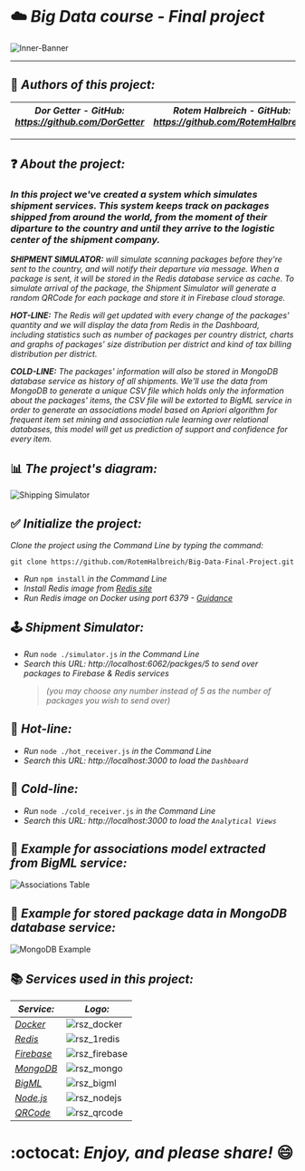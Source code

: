 # :cloud: *Big Data course - Final project*

![Inner-Banner](https://user-images.githubusercontent.com/66558110/138529732-71124200-bb75-47f0-a6a9-52cc2c306204.jpg)

-----------------------------------------------------------------------------------------------------------
## :pencil: *Authors of this project:*
| *Dor Getter  -  GitHub: https://github.com/DorGetter* | *Rotem Halbreich  -  GitHub: https://github.com/RotemHalbreich* |
------------------------------------------------------|----------------------------------------------------
-----------------------------------------------------------------------------------------------------------
## :question: *About the project:*
### *In this project we've created a system which simulates shipment services. This system keeps track on packages shipped from around the world, from the moment of their diparture to the country and until they arrive to the logistic center of the shipment company.*


*__SHIPMENT SIMULATOR:__  will simulate scanning packages before they're sent to the country, and will notify their departure via message. When a package is sent, it will be stored in the Redis database service as cache. To simulate arrival of the package, the Shipment Simulator will generate a random QRCode for each package and store it in Firebase cloud storage.*

*__HOT-LINE:__  The Redis will get updated with every change of the packages' quantity and we will display the data from Redis in the Dashboard, including statistics such as number of packages per country district, charts and graphs of packages' size distribution per district and kind of tax billing distribution per district.*

*__COLD-LINE:__  The packages' information will also be stored in MongoDB database service as history of all shipments. We'll use the data from MongoDB to generate a unique CSV file which holds only the information about the packages' items, the CSV file will be extorted to BigML service in order to generate an associations model based on Apriori algorithm for frequent item set mining and association rule learning over relational databases, this model will get us prediction of support and confidence for every item.*

## :bar_chart: *The project's diagram:*
![Shipping Simulator](https://user-images.githubusercontent.com/66558110/137342555-ea34c2d2-28d6-458f-94e8-5d74a2ec39e8.png)

## :white_check_mark: *Initialize the project:*
*Clone the project using the Command Line by typing the command:*

`git clone https://github.com/RotemHalbreich/Big-Data-Final-Project.git`
* *Run* `npm install` *in the Command Line*
* *Install Redis image from [Redis site](https://hub.docker.com/_/redis)*
* *Run Redis image on Docker using port 6379 - [Guidance ](https://www.youtube.com/watch?v=YhXeiB_1-uk&list=PL9nWRykSBSFjj3mulDfc6Al4v8ORNKzaM&index=2&ab_channel=BeABetterDev)*

## :joystick: *Shipment Simulator:*

* *Run* `node ./simulator.js` *in the Command Line*
* *Search this URL: http://localhost:6062/packges/5 to send over packages to Firebase & Redis services* 
  > *(you may choose any number instead of 5 as the number of packages you wish to send over)*

## :hot_face: *Hot-line:*
* *Run* `node ./hot_receiver.js` *in the Command Line*
* *Search this URL: http://localhost:3000 to load the `Dashboard`*

## :cold_face: *Cold-line:*
* *Run* `node ./cold_receiver.js` *in the Command Line*
* *Search this URL: http://localhost:3000 to load the `Analytical Views`*

## :thought_balloon: *Example for associations model extracted from BigML service:*
![Associations Table](https://user-images.githubusercontent.com/66558110/138527098-8dcc1c17-8e75-46dd-8cef-308a3f4a0561.png)

## :leaves: *Example for stored package data in MongoDB database service:*
![MongoDB Example](https://user-images.githubusercontent.com/66558110/138555235-afd5e8ec-2295-40e5-bf55-e8ed57335f3d.png)

## :books: *Services used in this project:*
  *Service:* | *Logo:*
------------------------------------------------------|----------------------------------------------------
*[Docker](https://www.docker.com/)* | ![rsz_docker](https://user-images.githubusercontent.com/66558110/138525534-5b80cfff-9cc8-49d8-91ee-56dad30554ac.png)
*[Redis](https://redis.io/)* | ![rsz_1redis](https://user-images.githubusercontent.com/66558110/138525323-e48deafc-5d80-44cb-881c-543cbb9b4328.png)
*[Firebase](https://firebase.google.com/)* | ![rsz_firebase](https://user-images.githubusercontent.com/66558110/138526112-1f4f9d97-cc27-4cfa-ae9a-748839022443.png)
*[MongoDB](https://www.mongodb.com/)* | ![rsz_mongo](https://user-images.githubusercontent.com/66558110/138526141-b3b75e15-ca4c-4a79-b6eb-c76c935b98d8.png)
*[BigML](https://bigml.com/)* | ![rsz_bigml](https://user-images.githubusercontent.com/66558110/138526204-8149be8b-c540-4a35-b475-b0b94d32e375.png)
*[Node.js](https://nodejs.org/en/)* | ![rsz_nodejs](https://user-images.githubusercontent.com/66558110/138526220-82e94b3d-72c3-47fc-a698-2d31bfc8cb85.png)
*[QRCode](https://en.wikipedia.org/wiki/QR_code)* | ![rsz_qrcode](https://user-images.githubusercontent.com/66558110/138526484-f97cda37-1b6c-47b3-9850-ea254c390728.png)

# :octocat: *Enjoy, and please share!* :smile:
